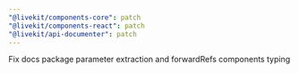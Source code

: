 ```yaml
---
"@livekit/components-core": patch
"@livekit/components-react": patch
"@livekit/api-documenter": patch
---
```


Fix docs package parameter extraction and forwardRefs components typing
